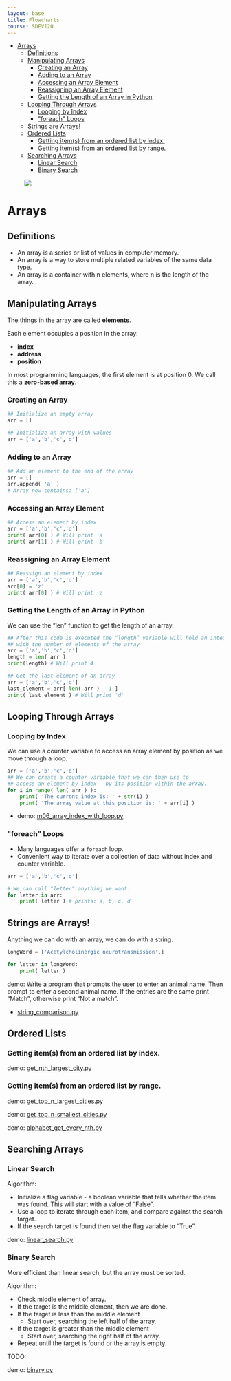 ```yaml
---
layout: base
title: Flowcharts
course: SDEV120
---
```


- [Arrays](#arrays)
  - [Definitions](#definitions)
  - [Manipulating Arrays](#manipulating-arrays)
    - [Creating an Array](#creating-an-array)
    - [Adding to an Array](#adding-to-an-array)
    - [Accessing an Array Element](#accessing-an-array-element)
    - [Reassigning an Array Element](#reassigning-an-array-element)
    - [Getting the Length of an Array in Python](#getting-the-length-of-an-array-in-python)
  - [Looping Through Arrays](#looping-through-arrays)
    - [Looping by Index](#looping-by-index)
    - ["foreach" Loops](#foreach-loops)
  - [Strings are Arrays!](#strings-are-arrays)
  - [Ordered Lists](#ordered-lists)
    - [Getting item(s) from an ordered list by index.](#getting-items-from-an-ordered-list-by-index)
    - [Getting item(s) from an ordered list by range.](#getting-items-from-an-ordered-list-by-range)
  - [Searching Arrays](#searching-arrays)
    - [Linear Search](#linear-search)
    - [Binary Search](#binary-search)

<figure>
    <span>
        <img src="https://imgs.xkcd.com/comics/donald_knuth.png" style="">
    </span>
</figure>

# Arrays

## Definitions

- An array is a series or list of values in computer memory.
- An array is a way to store multiple related variables of the same data type.
- An array is a container with n elements, where n is the length of the array.

## Manipulating Arrays

The things in the array are called **elements**.

Each element occupies a position in the array:

- **index**
- **address**
- **position**

In most programming languages, the first element is at position 0. We call this a **zero-based array**.

### Creating an Array

```python
## Initialize an empty array
arr = []
```

```python
## Initialize an array with values
arr = ['a','b','c','d']
```

### Adding to an Array

```python
## Add an element to the end of the array
arr = []
arr.append( 'a' )
# Array now contains: ['a']
```

### Accessing an Array Element

```python
## Access an element by index
arr = ['a','b','c','d']
print( arr[0] ) # Will print 'a'
print( arr[1] ) # Will print 'b'
```

### Reassigning an Array Element

```python
## Reassign an element by index
arr = ['a','b','c','d']
arr[0] = 'z'
print( arr[0] ) # Will print 'z'
```

### Getting the Length of an Array in Python

We can use the “len” function to get the length of an array.

```python
## After this code is executed the “length” variable will hold an integer
## with the number of elements of the array
arr = ['a','b','c','d']
length = len( arr )
print(length) # Will print 4
```

```python
## Get the last element of an array
arr = ['a','b','c','d']
last_element = arr[ len( arr ) - 1 ]
print( last_element ) # Will print 'd'
```

## Looping Through Arrays

### Looping by Index

We can use a counter variable to access an array element by position as we move through a loop.

```python
arr = ['a','b','c','d']
## We can create a counter variable that we can then use to
## access an element by index - by its position within the array.
for i in range( len( arr ) ):
    print( 'The current index is: ' + str(i) )
    print( 'The array value at this position is: ' + arr[i] )
```

- <span class="demo">demo:</span> [m06_array_index_with_loop.py](https://github.com/mpjovanovich/ivy_tech/blob/main/SDEV120_Computing_Logic/m06_array_index_with_loop.py)

### "foreach" Loops

- Many languages offer a `foreach` loop.
- Convenient way to iterate over a collection of data without index and counter variable.

```python
arr = ['a','b','c','d']

# We can call "letter" anything we want.
for letter in arr:
    print( letter ) # prints: a, b, c, d
```

## Strings are Arrays!

Anything we can do with an array, we can do with a string.

```python
longWord = ['Acetylcholinergic neurotransmission',]

for letter in longWord:
    print( letter )
```

<span class="demo">demo:</span> Write a program that prompts the user to enter an animal name. Then prompt to enter a second animal name. If the entries are the same print “Match”, otherwise print “Not a match”.

- [string_comparison.py](https://github.com/mpjovanovich/ivy_tech/blob/main/SDEV120_Computing_Logic/string_comparison.py)

## Ordered Lists

### Getting item(s) from an ordered list by index.

<span class="demo">demo:</span> [get_nth_largest_city.py](https://github.com/mpjovanovich/ivy_tech/blob/main/SDEV120_Computing_Logic/get_nth_largest_city.py)

### Getting item(s) from an ordered list by range.

<span class="demo">demo:</span> [get_top_n_largest_cities.py](https://github.com/mpjovanovich/ivy_tech/blob/main/SDEV120_Computing_Logic/get_top_n_largest_cities.py)

<span class="demo">demo:</span> [get_top_n_smallest_cities.py](https://github.com/mpjovanovich/ivy_tech/blob/main/SDEV120_Computing_Logic/get_top_n_smallest_cities.py)

<span class="demo">demo:</span> [alphabet_get_every_nth.py](https://github.com/mpjovanovich/ivy_tech/blob/main/SDEV120_Computing_Logic/alphabet_get_every_nth.py)

## Searching Arrays

### Linear Search

Algorithm:

- Initialize a flag variable - a boolean variable that tells whether the item was found. This will start with a value of “False”.
- Use a loop to iterate through each item, and compare against the search target.
- If the search target is found then set the flag variable to “True”.

<span class="demo">demo:</span> [linear_search.py](https://github.com/mpjovanovich/ivy_tech/blob/main/SDEV120_Computing_Logic/linear_search.py)

### Binary Search

More efficient than linear search, but the array must be sorted.

Algorithm:

- Check middle element of array.
- If the target is the middle element, then we are done.
- If the target is less than the middle element
  - Start over, searching the left half of the array.
- If the target is greater than the middle element
  - Start over, searching the right half of the array.
- Repeat until the target is found or the array is empty.

TODO:

<span class="demo">demo:</span> [binary.py](https://github.com/mpjovanovich/ivy_tech/blob/main/SDEV120_Computing_Logic/binary.py)

<!-- # Parallel Arrays

## Definition

**Parallel arrays** are a set of arrays that store related information for a given index / position.

E.g.: Here are two arrays below - name and age. The parallel arrays give the data a table structure. By looking at some index into the arrays we can extract a “row” of data which are related.

| index |      name       | age    |
| :---- | :-------------: | :----- |
| 0     |   Terri Gourd   | 23     |
| 1     | Jonny Chocolate | 17     |
| 2     |  Sven Iglinsin  | 34     |
| 3     |      The Q      | 999999 |

This example had just two arrays, but there may be as many as needed.

<span class="demo">demo:</span> Write a program that first prompts a user to enter the names of a student then the student’s final grade. Do this until the user types “done”. Print each student’s name and total score and exit the program.

- demo: m06_enter_student_grades.py
- [m06_enter_student_grades.py](https://github.com/mpjovanovich/ivy_tech/blob/main/SDEV120_Computing_Logic/m06_string_comparison.py)

## Removing and Updating From Parallel Arrays

When we delete from a set of parallel arrays, all arrays need a value removed (by index).

- We can’t use the “remove” method in this case - we don’t know what the corresponding values for the parallel arrays will be.
- We can instead use the Python index function to find the index of a given value.

```python
## After this code is executed the "target_index" variable will hold an integer
## with the array index of the argument that was passed in
arr = ['a','b','c','d']
target_index = arr.index( 'd' )
```

<span class="demo">demo:</span> m06_update_array_parallel.py

<span class="demo">demo:</span> m06_remove_array_parallel.py

- How do the indexes of other elements change if we delete one value?
- If I remove Alf, what is the index of Cory? -->
